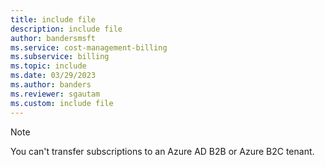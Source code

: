 ```yaml
---
title: include file
description: include file
author: bandersmsft
ms.service: cost-management-billing
ms.subservice: billing
ms.topic: include
ms.date: 03/29/2023
ms.author: banders
ms.reviewer: sgautam
ms.custom: include file
---
```


> [!NOTE]
> You can't transfer subscriptions to an Azure AD B2B or Azure B2C tenant.